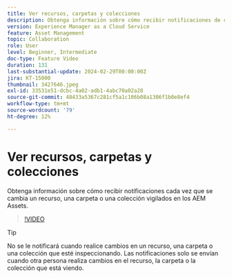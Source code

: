 ```yaml
---
title: Ver recursos, carpetas y colecciones
description: Obtenga información sobre cómo recibir notificaciones de cambios en la colección, la carpeta o los recursos de los AEM Assets.
version: Experience Manager as a Cloud Service
feature: Asset Management
topic: Collaboration
role: User
level: Beginner, Intermediate
doc-type: Feature Video
duration: 131
last-substantial-update: 2024-02-29T00:00:00Z
jira: KT-15000
thumbnail: 3427646.jpeg
exl-id: 33531e51-dcbc-4a02-adb1-4abc70a02a28
source-git-commit: 48433a5367c281cf5a1c106b08a1306f1b0e8ef4
workflow-type: tm+mt
source-wordcount: '79'
ht-degree: 12%

---
```


# Ver recursos, carpetas y colecciones

Obtenga información sobre cómo recibir notificaciones cada vez que se cambia un recurso, una carpeta o una colección vigilados en los AEM Assets.

>[!VIDEO](https://video.tv.adobe.com/v/3427646/?learn=on)

>[!TIP]
>
> No se le notificará cuando realice cambios en un recurso, una carpeta o una colección que esté inspeccionando. Las notificaciones solo se envían cuando otra persona realiza cambios en el recurso, la carpeta o la colección que está viendo.
